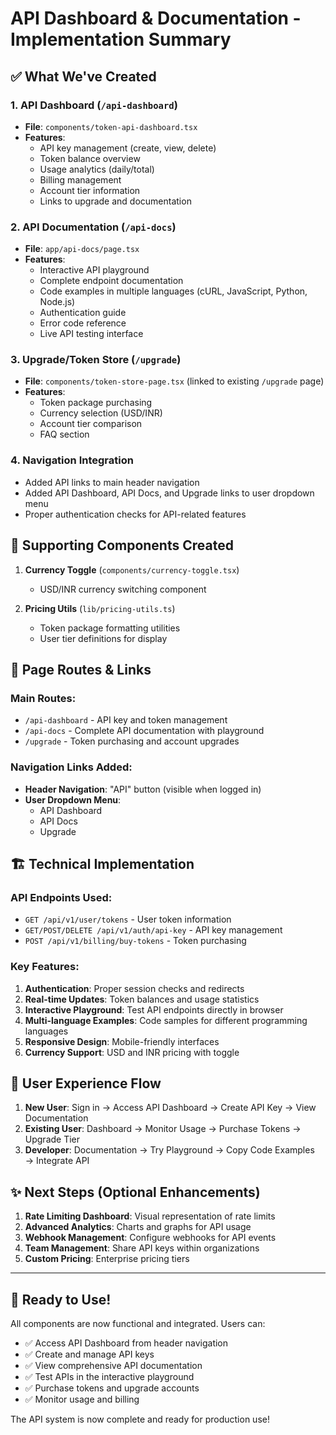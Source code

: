 # API Dashboard & Documentation - Implementation Summary

## ✅ What We've Created

### 1. **API Dashboard** (`/api-dashboard`)
- **File**: `components/token-api-dashboard.tsx` 
- **Features**:
  - API key management (create, view, delete)
  - Token balance overview
  - Usage analytics (daily/total)
  - Billing management
  - Account tier information
  - Links to upgrade and documentation

### 2. **API Documentation** (`/api-docs`)
- **File**: `app/api-docs/page.tsx`
- **Features**:
  - Interactive API playground
  - Complete endpoint documentation
  - Code examples in multiple languages (cURL, JavaScript, Python, Node.js)
  - Authentication guide
  - Error code reference
  - Live API testing interface

### 3. **Upgrade/Token Store** (`/upgrade`)
- **File**: `components/token-store-page.tsx` (linked to existing `/upgrade` page)
- **Features**:
  - Token package purchasing
  - Currency selection (USD/INR)
  - Account tier comparison
  - FAQ section

### 4. **Navigation Integration**
- Added API links to main header navigation
- Added API Dashboard, API Docs, and Upgrade links to user dropdown menu
- Proper authentication checks for API-related features

## 🔧 Supporting Components Created

1. **Currency Toggle** (`components/currency-toggle.tsx`)
   - USD/INR currency switching component

2. **Pricing Utils** (`lib/pricing-utils.ts`)
   - Token package formatting utilities
   - User tier definitions for display

## 🔗 Page Routes & Links

### Main Routes:
- `/api-dashboard` - API key and token management
- `/api-docs` - Complete API documentation with playground
- `/upgrade` - Token purchasing and account upgrades

### Navigation Links Added:
- **Header Navigation**: "API" button (visible when logged in)
- **User Dropdown Menu**: 
  - API Dashboard
  - API Docs  
  - Upgrade

## 🏗 Technical Implementation

### API Endpoints Used:
- `GET /api/v1/user/tokens` - User token information
- `GET/POST/DELETE /api/v1/auth/api-key` - API key management
- `POST /api/v1/billing/buy-tokens` - Token purchasing

### Key Features:
1. **Authentication**: Proper session checks and redirects
2. **Real-time Updates**: Token balances and usage statistics
3. **Interactive Playground**: Test API endpoints directly in browser
4. **Multi-language Examples**: Code samples for different programming languages
5. **Responsive Design**: Mobile-friendly interfaces
6. **Currency Support**: USD and INR pricing with toggle

## 🎯 User Experience Flow

1. **New User**: Sign in → Access API Dashboard → Create API Key → View Documentation
2. **Existing User**: Dashboard → Monitor Usage → Purchase Tokens → Upgrade Tier
3. **Developer**: Documentation → Try Playground → Copy Code Examples → Integrate API

## ✨ Next Steps (Optional Enhancements)

1. **Rate Limiting Dashboard**: Visual representation of rate limits
2. **Advanced Analytics**: Charts and graphs for API usage
3. **Webhook Management**: Configure webhooks for API events
4. **Team Management**: Share API keys within organizations
5. **Custom Pricing**: Enterprise pricing tiers

---

## 🚀 Ready to Use!

All components are now functional and integrated. Users can:
- ✅ Access API Dashboard from header navigation
- ✅ Create and manage API keys
- ✅ View comprehensive API documentation
- ✅ Test APIs in the interactive playground
- ✅ Purchase tokens and upgrade accounts
- ✅ Monitor usage and billing

The API system is now complete and ready for production use!

